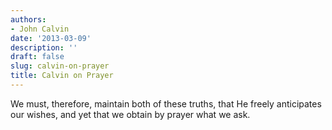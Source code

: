 ```yaml
---
authors:
- John Calvin
date: '2013-03-09'
description: ''
draft: false
slug: calvin-on-prayer
title: Calvin on Prayer
---
```

We must, therefore, maintain both of these truths, that He freely anticipates our wishes, and yet that we obtain by prayer what we ask.



